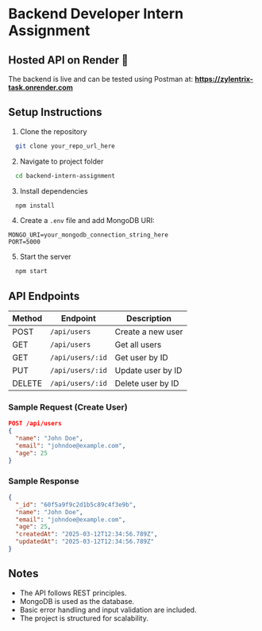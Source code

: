 # Backend Developer Intern Assignment

## Hosted API on Render 🚀
The backend is live and can be tested using Postman at:
**https://zylentrix-task.onrender.com**

## Setup Instructions
1. Clone the repository
```bash
  git clone your_repo_url_here
```
2. Navigate to project folder
```bash
  cd backend-intern-assignment
```
3. Install dependencies
```bash
  npm install
```
4. Create a `.env` file and add MongoDB URI:
```
MONGO_URI=your_mongodb_connection_string_here
PORT=5000
```
5. Start the server
```bash
  npm start
```

## API Endpoints
| Method | Endpoint       | Description        |
|--------|---------------|--------------------|
| POST   | `/api/users`  | Create a new user |
| GET    | `/api/users`  | Get all users     |
| GET    | `/api/users/:id` | Get user by ID |
| PUT    | `/api/users/:id` | Update user by ID |
| DELETE | `/api/users/:id` | Delete user by ID |

### Sample Request (Create User)
```json
POST /api/users
{
  "name": "John Doe",
  "email": "johndoe@example.com",
  "age": 25
}
```

### Sample Response
```json
{
  "_id": "60f5a9f9c2d1b5c89c4f3e9b",
  "name": "John Doe",
  "email": "johndoe@example.com",
  "age": 25,
  "createdAt": "2025-03-12T12:34:56.789Z",
  "updatedAt": "2025-03-12T12:34:56.789Z"
}
```

## Notes
- The API follows REST principles.
- MongoDB is used as the database.
- Basic error handling and input validation are included.
- The project is structured for scalability.
